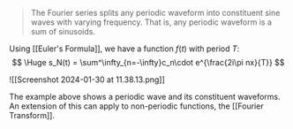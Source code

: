 > The Fourier series splits any periodic waveform into constituent sine waves with varying frequency. That is, any periodic waveform is a sum of sinusoids.

Using [[Euler's Formula]], we have a function $f(t)$ with period $T$:
$$
\Huge s_N(t) = \sum^\infty_{n=-\infty}c_n\cdot e^{\frac{2i\pi nx}{T}}
$$


![[Screenshot 2024-01-30 at 11.38.13.png]]

The example above shows a periodic wave and its constituent waveforms.
An extension of this can apply to non-periodic functions, the [[Fourier Transform]].